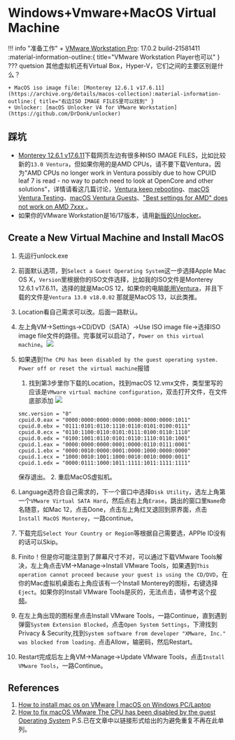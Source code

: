 # Windows+Vmware+MacOS Virtual Machine
!!! info "准备工作"
    + [VMware Workstation Pro](https://www.vmware.com/products/workstation-pro/workstation-pro-evaluation.html): 17.0.2 build-21581411 :material-information-outline:{ title="VMware Workstation Player也可以" }
    ??? quetsion
        其他虚拟机还有Virtual Box，Hyper-V，它们之间的主要区别是什么？

    + MacOS iso image file: [Monterey 12.6.1 v17.6.11](https://archive.org/details/macos-collection):material-information-outline:{ title="右边ISO IMAGE FILES里可以找到" }
    + Unlocker: [macOS Unlocker V4 for VMware Workstation](https://github.com/DrDonk/unlocker)

## 踩坑
+ [Monterey 12.6.1 v17.6.11](https://archive.org/details/macos-collection)下载网页左边有很多种ISO IMAGE FILES，比如比较新的`13.0 Ventura`，但如果你用的是AMD CPUs，请不要下载Ventura，因为"AMD CPUs no longer work in Ventura possibly due to how CPUID leaf 7 is read - no way to patch need to look at OpenCore and other solutions"，详情请看这几篇讨论，[Ventura keep rebooting](https://github.com/DrDonk/unlocker/issues/59)、[macOS Ventura Testing](https://github.com/DrDonk/unlocker/issues/47)、[macOS Ventura Guests](https://github.com/DrDonk/unlocker/wiki/macOS-Ventura-Guests)、["Best settings for AMD" does not work on AMD 7xxx ](https://github.com/DrDonk/unlocker/issues/84)。
+ 如果你的VMware Workstation是16/17版本，请用[新版的Unlocker](https://github.com/DrDonk/unlocker)。
 

## Create a New Virtual Machine and Install MacOS
1. 先运行unlock.exe
2. 前面默认选项，到`Select a Guest Operating System`这一步选择Apple Mac OS X，`Version`里根据你的ISO文件选择，比如我的ISO文件是Monterey 12.6.1 v17.6.11，选择的就是MacOS 12，如果你的电脑[能用Ventura](https://github.com/DrDonk/unlocker/issues/47)，并且下载的文件是`Ventura 13.0 v18.0.02` 那就是MacOS 13，以此类推。
3. Location看自己需求可以改。后面一路默认。
4. 左上角VM->Settings->CD/DVD（SATA）->Use ISO image file->选择ISO image file文件的路径。完事就可以启动了，`Power on this virtual machine`。![](https://s2.loli.net/2024/04/29/SACIVwMa2iLsHbK.png)
5. 如果遇到`The CPU has been disabled by the guest operating system. Power off or reset the virtual machine`报错

    1. 找到第3步里你下载的Location，找到macOS 12.vmx文件，类型里写的应该是`VMware virtual machine configuration`，双击打开文件，在文件底部添加
    ![](https://s2.loli.net/2024/04/29/qPDE4vt3holIg9A.png)
    ```
    smc.version = "0"
    cpuid.0.eax = "0000:0000:0000:0000:0000:0000:0000:1011"
    cpuid.0.ebx = "0111:0101:0110:1110:0110:0101:0100:0111"
    cpuid.0.ecx = "0110:1100:0110:0101:0111:0100:0110:1110"
    cpuid.0.edx = "0100:1001:0110:0101:0110:1110:0110:1001"
    cpuid.1.eax = "0000:0000:0000:0001:0000:0110:0111:0001"
    cpuid.1.ebx = "0000:0010:0000:0001:0000:1000:0000:0000"
    cpuid.1.ecx = "1000:0010:1001:1000:0010:0010:0000:0011"
    cpuid.1.edx = "0000:0111:1000:1011:1111:1011:1111:1111"
    ```
    保存退出。
   2. 重启MacOS虚拟机。



6. Language选符合自己需求的，下一个窗口中选择`Disk Utility`，选左上角第一个`VMware Virtual SATA Hard`，然后点右上角`Erase`，跳出的窗口里`Name`命名随意，如Mac 12，点击Done，点击左上角红叉退回到原界面，点击`Install MacOS Monterey`，一路continue。
7. 下载完后`Select Your Country or Region`等根据自己需要选，APPle ID没有的话可以Skip。
8.  Finito！但是你可能注意到了屏幕尺寸不对，可以通过下载VMware Tools解决，左上角点击VM->Manage->Install VMware Tools，如果遇到`This operation cannot proceed because your guest is using the CD/DVD`，在你的Mac虚拟机桌面右上角应该有一个Install Monterey的图标，右键选择`Eject`。如果你的Install VMware Tools是灰的，无法点击，请参考这个[视频](https://www.youtube.com/watch?v=RKkWeHUBfpE)。
9.  在左上角出现的图标里点击Install VMware Tools，一路Continue，直到遇到弹窗`System Extension Blocked`，点击`Open System Settings`，下滑找到Privacy & Security,找到`System software from developer "XMware, Inc." was blocked from loading.` 点击Allow，输密码，然后Restart。
10. Restart完成后左上角VM->Manage->Update VMware Tools，点击`Install VMware Tools`，一路Continue。



## References
1. [How to install mac os on VMware | macOS on Windows PC/Laptop](https://www.youtube.com/watch?v=IHaNAR4ejlA)
2. [How to fix macOS VMware The CPU has been disabled by the guest Operating System](https://www.youtube.com/watch?v=qNQ3d6z07Ms)
P.S.已在文章中以链接形式给出的为避免重复不再在此单列。
